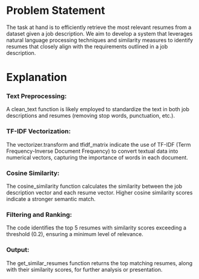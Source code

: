 # Problem Statement

The task at hand is to efficiently retrieve the most relevant resumes from a dataset given a job description. We aim to develop a system that leverages natural language processing techniques and similarity measures to identify resumes that closely align with the requirements outlined in a job description.

# Explanation

### Text Preprocessing: 
A clean_text function is likely employed to standardize the text in both job descriptions and resumes (removing stop words, punctuation, etc.).
### TF-IDF Vectorization: 
The vectorizer.transform and tfidf_matrix indicate the use of TF-IDF (Term Frequency-Inverse Document Frequency) to convert textual data into numerical vectors, capturing the importance of words in each document.
### Cosine Similarity:
The cosine_similarity function calculates the similarity between the job description vector and each resume vector. Higher cosine similarity scores indicate a stronger semantic match.
### Filtering and Ranking:
The code identifies the top 5 resumes with similarity scores exceeding a threshold (0.2), ensuring a minimum level of relevance.
### Output: 
The get_similar_resumes function returns the top matching resumes, along with their similarity scores, for further analysis or presentation.
